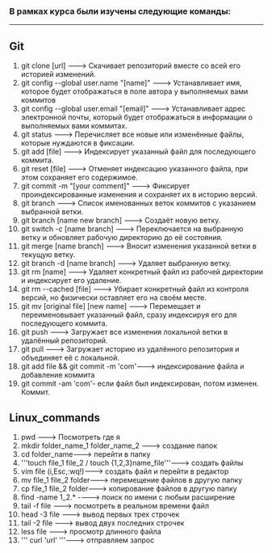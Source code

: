 ### В рамках курса были изучены следующие команды:
____________________________________________________
## Git
1. git clone  [url] ---> Скачивает репозиторий вместе со всей его историей изменений.
2. git config --global user.name "[name]" ---> Устанавливает имя, которое будет отображаться в поле автора у выполняемых вами коммитов
3. git config --global user.email "[email]" ---> Устанавливает адрес электронной почты, который будет отображаться в информации о выполняемых вами коммитах.
4. git status ---> Перечисляет все новые или изменённые файлы, которые нуждаются в фиксации.
5. git add [file] ---> Индексирует указанный файл для последующего коммита.
6. git reset [file] ---> Отменяет индексацию указанного файла, при этом сохраняет его содержимое.
7. git commit -m "[your comment]" ---> Фиксирует проиндексированные изменения и сохраняет их в историю версий.
8. git branch ---> Список именованных веток коммитов с указанием выбранной ветки.
9. git branch [name new branch] ---> Создаёт новую ветку.
10. git switch -c [name branch] ---> Переключается на выбранную ветку и обновляет рабочую директорию до её состояния.
11. git merge [name branch] ---> Вносит изменения указанной ветки в текущую ветку.
12. git branch -d [name branch] ---> Удаляет выбранную ветку.
13. git rm [name] ---> Удаляет конкретный файл из рабочей директории и индексирует его удаление.
14. git rm --cached [file] ---> Убирает конкретный файл из контроля версий, но физически оставляет его на своём месте.
15. git mv [original file] [new name] ---> Перемещает и переименовывает указанный файл, сразу индексируя его для последующего коммита.
16. git push ---> Загружает все изменения локальной ветки в удалённый репозиторий.
17. git pull ---> Загружает историю из удалённого репозитория и объединяет её с локальной.
18. git add file && git commit -m 'com'---> индексирование файла и добавление коммита
19. git commit -am 'com'- если файл был индексирован, потом изменен. Коммит.

## Linux_commands
1. pwd ---> Посмотреть где я
2. mkdir folder_name_1 folder_name_2 ---> создание папок
3. cd folder_name---> перейти в папку
4. '''touch file_1 file_2 / touch {1,2,3}name_file'''---> создать файлы
5. vim file  (i,Esc,:wq!)---> создать файл и перейти в редактор
6. mv file_1 file_2 folder---> перемещение файлов в другую папку
7. cp file_1 file_2 folder---> копирование файлов в другую папку
8. find -name 1_2.* ----> поиск по имени с любым расширение
9. tail -f file ---> посмотреть в реальном времени файл 
10. head -3 file ---> вывод первых трех строчек
11. tail -2 file ---> вывод двух последних строчек
12. less file ---> просмотр длинного файла
13. ''' curl 'url' '''---> отправляем запрос
